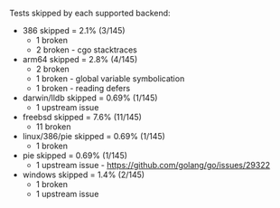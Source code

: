 Tests skipped by each supported backend:

* 386 skipped = 2.1% (3/145)
	* 1 broken
	* 2 broken - cgo stacktraces
* arm64 skipped = 2.8% (4/145)
	* 2 broken
	* 1 broken - global variable symbolication
	* 1 broken - reading defers
* darwin/lldb skipped = 0.69% (1/145)
	* 1 upstream issue
* freebsd skipped = 7.6% (11/145)
	* 11 broken
* linux/386/pie skipped = 0.69% (1/145)
	* 1 broken
* pie skipped = 0.69% (1/145)
	* 1 upstream issue - https://github.com/golang/go/issues/29322
* windows skipped = 1.4% (2/145)
	* 1 broken
	* 1 upstream issue
